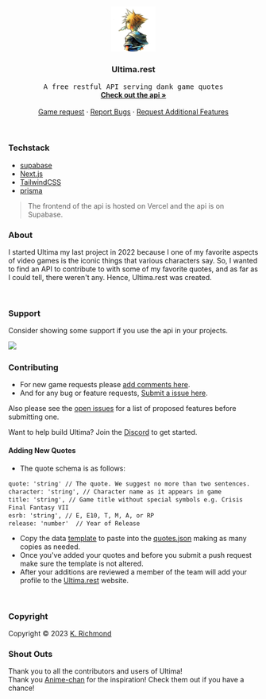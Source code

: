 <!-- PROJECT LOGO -->
<br />
<p align="center">
  <a href="https://github.com/0hundred0/ultima">
    <img src="/images/ultima_logo-23.png" alt="Logo" width="90" height="90">
  </a>

  <h3 align="center">Ultima.rest</h3>

  <p align="center">
    <samp>A free restful API serving dank game quotes</samp>
    <br />
    <a href="https://ultima.rest/"><strong>Check out the api »</strong></a>
    <br />
    <br />
    <a href="https://github.com/0hundred0/ultima-rest/discussions/1">Game request</a>
    ·
    <a href="https://github.com/0hundred0/ultima-rest/issues">Report Bugs</a>
    ·
    <a href="https://github.com/0hundred0/ultima-rest/issues">Request Additional Features</a>
  </p>
</p>

<br/>

### Techstack

- [supabase](https://supabase.com/)
- [Next.js](https://nextjs.org/)
- [TailwindCSS](https://tailwindcss.com/)
- [prisma](https://www.prisma.io/)

> The frontend of the api is hosted on Vercel and the api is on Supabase.
> <br/>
### About

I started Ultima my last project in 2022 because I one of my favorite aspects of video games is the iconic things that various characters say. So, I wanted to find an API to contribute to with some of my favorite quotes, and as far as I could tell, there weren't any. Hence, Ultima.rest was created.

<br/>

### Support

Consider showing some support if you use the api in your projects.

<a href="https://www.buymeacoffee.com/0hundred0">
	<img src="https://www.buymeacoffee.com/assets/img/guidelines/download-assets-sm-1.svg" height="35px"/>
</a>

<br/>

<!-- CONTRIBUTING -->

### Contributing

- For new game requests please [add comments here](https://github.com/0hundred0/ultima-rest/discussions/1).
- And for any bug or feature requests, [Submit a issue here](https://github.com/ultima-rest/ultima-rest/issues).

Also please see the [open issues](https://github.com/0hundred0/ultima-rest/issues) for a list of proposed features before submitting one.

Want to help build Ultima? Join the [Discord](https://discord.gg/Qs7qJY3z) to get started.

#### Adding New Quotes
- The quote schema is as follows: 
```
quote: 'string' // The quote. We suggest no more than two sentences.
character: 'string', // Character name as it appears in game
title: 'string', // Game title without special symbols e.g. Crisis Final Fantasy VII
esrb: 'string', // E, E10, T, M, A, or RP
release: 'number'  // Year of Release
```
- Copy the data [template](./data/template.json) to paste into the [quotes.json](./data/quotes.json) making as many copies as needed.
- Once you've added your quotes and before you submit a push request make sure the template is not altered.
- After your additions are reviewed a member of the team will add your profile to the [Ultima.rest](https://ultima.rest) website.
<br/>

<!-- LICENSE -->

### Copyright

Copyright © 2023 [K. Richmond](https://0hundred.dev)

### Shout Outs
Thank you to all the contributors and users of Ultima!
<br/>
Thank you [Anime-chan](https://anime-chan.vercel.app) for the inspiration! Check them out if you have a chance!
